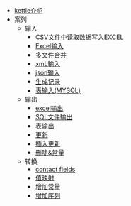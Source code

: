 

* [kettle介绍](docs/introudce.md)
* 案列
  * 输入
    * [CSV文件中读取数据写入EXCEL](docs/csv_to_excel.md)
    * [Excel输入](docs/excel_input.md)
    * [多文件合并](docs/multi_file_merge.md)
    * [xmL输入](docs/getdata_from_xml.md)
    * [json输入](docs/getdata_from_json.md)
    * [生成记录](docs/gen_data.md)
    * [表输入(MYSQL)](docs/table.md)
  * 输出 
    * [excel输出](docs/excel_output.md)
    * [SQL文件输出](docs/sql_output.md)
    * [表输出](docs/table_output.md)
    * [更新](docs/update_output.md)
    * [插入更新](docs/ins_update_output.md)
    * [删除&常量](docs/del_output.md)
  * 转换
    * [contact fields](docs/contact_fileds.md)
    * [值映射](docs/value_map.md)
    * [增加常量](docs/constant.md)
    * [增加序列](docs/add_seq.md)
    